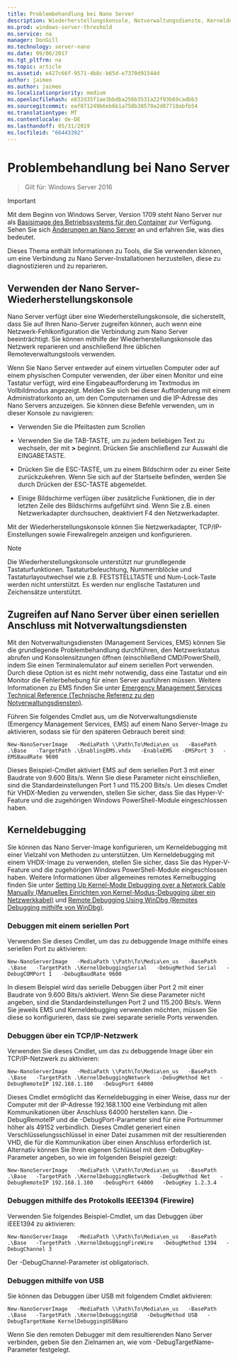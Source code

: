 ```yaml
---
title: Problembehandlung bei Nano Server
description: Wiederherstellungskonsole, Notverwaltungsdienste, Kerneldebugging
ms.prod: windows-server-threshold
ms.service: na
manager: DonGill
ms.technology: server-nano
ms.date: 09/06/2017
ms.tgt_pltfrm: na
ms.topic: article
ms.assetid: e427c66f-9571-4b8c-b65d-e7370d91544d
author: jaimeo
ms.author: jaimeo
ms.localizationpriority: medium
ms.openlocfilehash: e832d35f1ae3bbdba256b3531a22f93b69cadbb3
ms.sourcegitcommit: eaf071249b6eb6b1a758b38579a2d87710abfb54
ms.translationtype: MT
ms.contentlocale: de-DE
ms.lasthandoff: 05/31/2019
ms.locfileid: "66443392"
---
```

# <a name="troubleshooting-nano-server"></a>Problembehandlung bei Nano Server

>Gilt für: Windows Server 2016

> [!IMPORTANT]
> Mit dem Beginn von Windows Server, Version 1709 steht Nano Server nur als [Basisimage des Betriebssystems für den Container](/virtualization/windowscontainers/quick-start/using-insider-container-images#install-base-container-image) zur Verfügung. Sehen Sie sich [Änderungen an Nano Server](nano-in-semi-annual-channel.md) an und erfahren Sie, was dies bedeutet. 

Dieses Thema enthält Informationen zu Tools, die Sie verwenden können, um eine Verbindung zu Nano Server-Installationen herzustellen, diese zu diagnostizieren und zu reparieren.  
  
## <a name="using-the-nano-server-recovery-console"></a>Verwenden der Nano Server-Wiederherstellungskonsole 
 
Nano Server verfügt über eine Wiederherstellungskonsole, die sicherstellt, dass Sie auf Ihren Nano-Server zugreifen können, auch wenn eine Netzwerk-Fehlkonfiguration die Verbindung zum Nano Server beeinträchtigt. Sie können mithilfe der Wiederherstellungskonsole das Netzwerk reparieren und anschließend Ihre üblichen Remoteverwaltungstools verwenden.  
  
Wenn Sie Nano Server entweder auf einem virtuellen Computer oder auf einem physischen Computer verwenden, der über einen Monitor und eine Tastatur verfügt, wird eine Eingabeaufforderung im Textmodus im Vollbildmodus angezeigt. Melden Sie sich bei dieser Aufforderung mit einem Administratorkonto an, um den Computernamen und die IP-Adresse des Nano Servers anzuzeigen. Sie können diese Befehle verwenden, um in dieser Konsole zu navigieren:  
  
-   Verwenden Sie die Pfeiltasten zum Scrollen  
  
-   Verwenden Sie die TAB-TASTE, um zu jedem beliebigen Text zu wechseln, der mit **>** beginnt. Drücken Sie anschließend zur Auswahl die EINGABETASTE.  
  
-   Drücken Sie die ESC-TASTE, um zu einem Bildschirm oder zu einer Seite zurückzukehren. Wenn Sie sich auf der Startseite befinden, werden Sie durch Drücken der ESC-TASTE abgemeldet.  
  
-   Einige Bildschirme verfügen über zusätzliche Funktionen, die in der letzten Zeile des Bildschirms aufgeführt sind. Wenn Sie z.B. einen Netzwerkadapter durchsuchen, deaktiviert F4 den Netzwerkadapter.  
  
Mit der Wiederherstellungskonsole können Sie Netzwerkadapter, TCP/IP-Einstellungen sowie Firewallregeln anzeigen und konfigurieren.
> [!NOTE]
> Die Wiederherstellungskonsole unterstützt nur grundlegende Tastaturfunktionen. Tastaturbeleuchtung, Nummernblöcke und Tastaturlayoutwechsel wie z.B. FESTSTELLTASTE und Num-Lock-Taste werden nicht unterstützt. Es werden nur englische Tastaturen und Zeichensätze unterstützt.

## <a name="accessing-nano-server-over-a-serial-port-with-emergency-management-services"></a>Zugreifen auf Nano Server über einen seriellen Anschluss mit Notverwaltungsdiensten  
Mit den Notverwaltungsdiensten (Management Services, EMS) können Sie die grundlegende Problembehandlung durchführen, den Netzwerkstatus abrufen und Konsolensitzungen öffnen (einschließend CMD/PowerShell), indem Sie einen Terminalemulator auf einem seriellen Port verwenden. Durch diese Option ist es nicht mehr notwendig, dass eine Tastatur und ein Monitor die Fehlerbehebung für einen Server ausführen müssen. Weitere Informationen zu EMS finden Sie unter [Emergency Management Services Technical Reference (Technische Referenz zu den Notverwaltungsdiensten)](https://technet.microsoft.com/library/cc784411(v=ws.10).aspx).

Führen Sie folgendes Cmdlet aus, um die Notverwaltungsdienste (Emergency Management Services, EMS) auf einem Nano Server-Image zu aktivieren, sodass sie für den späteren Gebrauch bereit sind:  
  
`New-NanoServerImage   -MediaPath \\Path\To\Media\en_us   -BasePath .\Base   -TargetPath .\EnablingEMS.vhdx   -EnableEMS   -EMSPort 3   -EMSBaudRate 9600`  
  
Dieses Beispiel-Cmdlet aktiviert EMS auf dem seriellen Port 3 mit einer Baudrate von 9.600 Bits/s. Wenn Sie diese Parameter nicht einschließen, sind die Standardeinstellungen Port 1 und 115.200 Bits/s. Um dieses Cmdlet für VHDX-Medien zu verwenden, stellen Sie sicher, dass Sie das Hyper-V-Feature und die zugehörigen Windows PowerShell-Module eingeschlossen haben.

## <a name="kernel-debugging"></a>Kerneldebugging  
Sie können das Nano Server-Image konfigurieren, um Kerneldebugging mit einer Vielzahl von Methoden zu unterstützen. Um Kerneldebugging mit einem VHDX-Image zu verwenden, stellen Sie sicher, dass Sie das Hyper-V-Feature und die zugehörigen Windows PowerShell-Module eingeschlossen haben. Weitere Informationen über allgemeines remotes Kernelbugging finden Sie unter [Setting Up Kernel-Mode Debugging over a Network Cable Manually (Manuelles Einrichten von Kernel-Modus-Debugging über ein Netzwerkkabel)](https://msdn.microsoft.com/library/windows/hardware/hh439346%28v=vs.85%29.aspx) und [Remote Debugging Using WinDbg (Remotes Debugging mithilfe von WinDbg)](https://msdn.microsoft.com/library/windows/hardware/hh451173%28v=vs.85%29.aspx).  
  
### <a name="debugging-using-a-serial-port"></a>Debuggen mit einem seriellen Port  
Verwenden Sie dieses Cmdlet, um das zu debuggende Image mithilfe eines seriellen Port zu aktivieren:  
  
`New-NanoServerImage   -MediaPath \\Path\To\Media\en_us   -BasePath .\Base   -TargetPath .\KernelDebuggingSerial   -DebugMethod Serial   -DebugCOMPort 1   -DebugBaudRate 9600`  
  
In diesem Beispiel wird das serielle Debuggen über Port 2 mit einer Baudrate von 9.600 Bits/s aktiviert. Wenn Sie diese Parameter nicht angeben, sind die Standardeinstellungen Port 2 und 115.200 Bits/s. Wenn Sie jeweils EMS und Kerneldebugging verwenden möchten, müssen Sie diese so konfigurieren, dass sie zwei separate serielle Ports verwenden.  
  
### <a name="debugging-over-a-tcpip-network"></a>Debuggen über ein TCP/IP-Netzwerk  
Verwenden Sie dieses Cmdlet, um das zu debuggende Image über ein TCP/IP-Netzwerk zu aktivieren:  
  
`New-NanoServerImage   -MediaPath \\Path\To\Media\en_us   -BasePath .\Base   -TargetPath .\KernelDebuggingNetwork   -DebugMethod Net   -DebugRemoteIP 192.168.1.100   -DebugPort 64000`  
  
Dieses Cmdlet ermöglicht das Kerneldebugging in einer Weise, dass nur der Computer mit der IP-Adresse 192.168.1.100 eine Verbindung mit allen Kommunikationen über Anschluss 64000 herstellen kann. Die -DebugRemoteIP und die -DebugPort-Parameter sind für eine Portnummer höher als 49152 verbindlich. Dieses Cmdlet generiert einen Verschlüsselungsschlüssel in einer Datei zusammen mit der resultierenden VHD, die für die Kommunikation über einen Anschluss erforderlich ist. Alternativ können Sie Ihren eigenen Schlüssel mit dem -DebugKey-Parameter angeben, so wie im folgenden Beispiel gezeigt:  
  
`New-NanoServerImage   -MediaPath \\Path\To\Media\en_us   -BasePath .\Base   -TargetPath .\KernelDebuggingNetwork   -DebugMethod Net   -DebugRemoteIP 192.168.1.100   -DebugPort 64000   -DebugKey 1.2.3.4`  
  
### <a name="debugging-using-the-ieee1394-protocol-firewire"></a>Debuggen mithilfe des Protokolls IEEE1394 (Firewire)  
Verwenden Sie folgendes Beispiel-Cmdlet, um das Debuggen über IEEE1394 zu aktivieren:  
  
`New-NanoServerImage   -MediaPath \\Path\To\Media\en_us   -BasePath .\Base   -TargetPath .\KernelDebuggingFireWire   -DebugMethod 1394   -DebugChannel 3`  
  
Der -DebugChannel-Parameter ist obligatorisch.  
  
### <a name="debugging-using-usb"></a>Debuggen mithilfe von USB  
Sie können das Debuggen über USB mit folgendem Cmdlet aktivieren:  
  
`New-NanoServerImage   -MediaPath \\Path\To\Media\en_us   -BasePath .\Base   -TargetPath .\KernelDebuggingUSB   -DebugMethod USB   -DebugTargetName KernelDebuggingUSBNano`  
  
Wenn Sie den remoten Debugger mit dem resultierenden Nano Server verbinden, geben Sie den Zielnamen an, wie vom -DebugTargetName-Parameter festgelegt.    